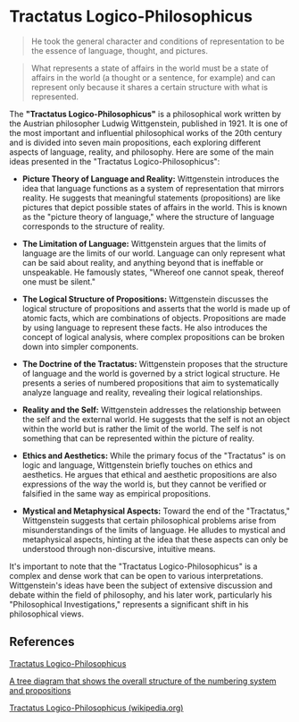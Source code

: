 # Tractatus Logico-Philosophicus

> He took the general character and conditions of representation to be the essence of language, thought, and pictures. 

> What represents a state of affairs in the world must be a state of affairs in the world (a thought or a sentence, for example) and can represent only because it shares a certain structure with what is represented.

The **"Tractatus Logico-Philosophicus"** is a philosophical work written by the Austrian philosopher Ludwig Wittgenstein, published in 1921. It is one of the most important and influential philosophical works of the 20th century and is divided into seven main propositions, each exploring different aspects of language, reality, and philosophy. Here are some of the main ideas presented in the "Tractatus Logico-Philosophicus":

- **Picture Theory of Language and Reality:** Wittgenstein introduces the idea that language functions as a system of representation that mirrors reality. He suggests that meaningful statements (propositions) are like pictures that depict possible states of affairs in the world. This is known as the "picture theory of language," where the structure of language corresponds to the structure of reality.

- **The Limitation of Language:** Wittgenstein argues that the limits of language are the limits of our world. Language can only represent what can be said about reality, and anything beyond that is ineffable or unspeakable. He famously states, "Whereof one cannot speak, thereof one must be silent."

- **The Logical Structure of Propositions:** Wittgenstein discusses the logical structure of propositions and asserts that the world is made up of atomic facts, which are combinations of objects. Propositions are made by using language to represent these facts. He also introduces the concept of logical analysis, where complex propositions can be broken down into simpler components.

- **The Doctrine of the Tractatus:** Wittgenstein proposes that the structure of language and the world is governed by a strict logical structure. He presents a series of numbered propositions that aim to systematically analyze language and reality, revealing their logical relationships.

- **Reality and the Self:** Wittgenstein addresses the relationship between the self and the external world. He suggests that the self is not an object within the world but is rather the limit of the world. The self is not something that can be represented within the picture of reality.

- **Ethics and Aesthetics:** While the primary focus of the "Tractatus" is on logic and language, Wittgenstein briefly touches on ethics and aesthetics. He argues that ethical and aesthetic propositions are also expressions of the way the world is, but they cannot be verified or falsified in the same way as empirical propositions.

- **Mystical and Metaphysical Aspects:** Toward the end of the "Tractatus," Wittgenstein suggests that certain philosophical problems arise from misunderstandings of the limits of language. He alludes to mystical and metaphysical aspects, hinting at the idea that these aspects can only be understood through non-discursive, intuitive means.

It's important to note that the "Tractatus Logico-Philosophicus" is a complex and dense work that can be open to various interpretations. Wittgenstein's ideas have been the subject of extensive discussion and debate within the field of philosophy, and his later work, particularly his "Philosophical Investigations," represents a significant shift in his philosophical views.

## References

[Tractatus Logico-Philosophicus](https://www.pensamientopenal.com.ar/system/files/2014/12/doctrina29684.pdf)

[A tree diagram that shows the overall structure of the numbering system and propositions](http://tractatus.lib.uiowa.edu/map/)

[Tractatus Logico-Philosophicus (wikipedia.org)](https://news.ycombinator.com/item?id=37098028)